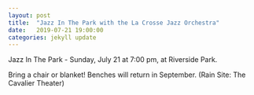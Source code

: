 ```yaml
---
layout: post
title:  "Jazz In The Park with the La Crosse Jazz Orchestra"
date:   2019-07-21 19:00:00
categories: jekyll update
---
```


<div class="entry-content">
<p>Jazz In The Park - Sunday, July 21 at 7:00 pm, at Riverside Park.</p>

<p>Bring a chair or blanket! Benches will return in September.
(Rain Site: The Cavalier Theater)</p>

</div>
